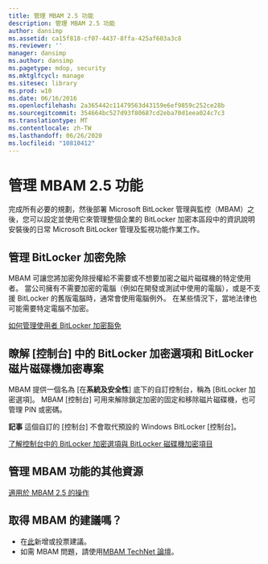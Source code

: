 ```yaml
---
title: 管理 MBAM 2.5 功能
description: 管理 MBAM 2.5 功能
author: dansimp
ms.assetid: ca15f818-cf07-4437-8ffa-425af603a3c8
ms.reviewer: ''
manager: dansimp
ms.author: dansimp
ms.pagetype: mdop, security
ms.mktglfcycl: manage
ms.sitesec: library
ms.prod: w10
ms.date: 06/16/2016
ms.openlocfilehash: 2a365442c11479563d43159e6ef9859c252ce28b
ms.sourcegitcommit: 354664bc527d93f80687cd2eba70d1eea024c7c3
ms.translationtype: MT
ms.contentlocale: zh-TW
ms.lasthandoff: 06/26/2020
ms.locfileid: "10810412"
---
```

# 管理 MBAM 2.5 功能


完成所有必要的規劃，然後部署 Microsoft BitLocker 管理與監控（MBAM）之後，您可以設定並使用它來管理整個企業的 BitLocker 加密本區段中的資訊說明安裝後的日常 Microsoft BitLocker 管理及監視功能作業工作。

## 管理 BitLocker 加密免除


MBAM 可讓您將加密免除授權給不需要或不想要加密之磁片磁碟機的特定使用者。 當公司擁有不需要加密的電腦（例如在開發或測試中使用的電腦），或是不支援 BitLocker 的舊版電腦時，通常會使用電腦例外。 在某些情況下，當地法律也可能需要特定電腦不加密。

[如何管理使用者 BitLocker 加密豁免](how-to-manage-user-bitlocker-encryption-exemptions-mbam-25.md)

## 瞭解 [控制台] 中的 BitLocker 加密選項和 BitLocker 磁片磁碟機加密專案


MBAM 提供一個名為 [在**系統及安全性**] 底下的自訂控制台，稱為 [BitLocker 加密選項]。 MBAM [控制台] 可用來解除鎖定加密的固定和移除磁片磁碟機，也可管理 PIN 或密碼。

**記事** 這個自訂的 [控制台] 不會取代預設的 Windows BitLocker [控制台]。

 

[了解控制台中的 BitLocker 加密選項與 BitLocker 磁碟機加密項目](understanding-the-bitlocker-encryption-options-and-bitlocker-drive-encryption-items-in-control-panel.md)

## 管理 MBAM 功能的其他資源


[適用於 MBAM 2.5 的操作](operations-for-mbam-25.md)

## 取得 MBAM 的建議嗎？
- 在[此](http://mbam.uservoice.com/forums/268571-microsoft-bitlocker-administration-and-monitoring)新增或投票建議。 
- 如需 MBAM 問題，請使用[MBAM TechNet 論壇](https://social.technet.microsoft.com/Forums/home?forum=mdopmbam)。

 

 





